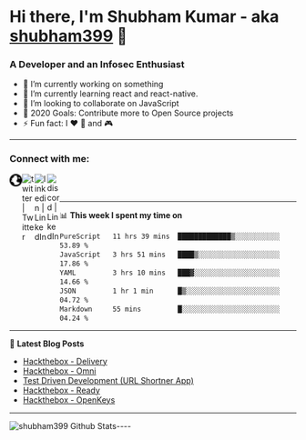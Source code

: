 # Hi there, I'm Shubham Kumar - aka [shubham399][website] 👋

### A Developer and an Infosec Enthusiast

- 🔭 I’m currently working on something
- 🌱 I’m currently learning react and react-native. 
- 👯 I’m looking to collaborate on JavaScript
- 🥅 2020 Goals: Contribute more to Open Source projects
- ⚡ Fun fact: I ❤️ 🐶 and 🎮


---
### Connect with me:

[<img align="left" alt="Website" width="22px" src="https://raw.githubusercontent.com/iconic/open-iconic/master/svg/globe.svg" />][website]
[<img align="left" alt="twitter | Twitter" width="22px" src="https://cdn.jsdelivr.net/npm/simple-icons@v3/icons/twitter.svg" />][twitter]
[<img align="left" alt="linkedin | LinkedIn" width="22px" src="https://cdn.jsdelivr.net/npm/simple-icons@v3/icons/linkedin.svg" />][linkedin]
[<img align="left" alt="discord | LinkedIn" width="22px" src="https://cdn.jsdelivr.net/npm/simple-icons@v3/icons/discord.svg" />][discord]


<br />
<br />

---
📊 **This week I spent my time on**
<!--START_SECTION:waka-->
```text
PureScript   11 hrs 39 mins  █████████████▒░░░░░░░░░░░   53.89 % 
JavaScript   3 hrs 51 mins   ████▒░░░░░░░░░░░░░░░░░░░░   17.86 % 
YAML         3 hrs 10 mins   ███▓░░░░░░░░░░░░░░░░░░░░░   14.66 % 
JSON         1 hr 1 min      █▒░░░░░░░░░░░░░░░░░░░░░░░   04.72 % 
Markdown     55 mins         █░░░░░░░░░░░░░░░░░░░░░░░░   04.24 % 
```
<!--END_SECTION:waka-->

---
📕 **Latest Blog Posts**
<!-- BLOG-POST-LIST:START -->
- [Hackthebox - Delivery](https://www.shubhkumar.in/htb/delivery/)
- [Hackthebox - Omni](https://www.shubhkumar.in/htb/omni/)
- [Test Driven Development (URL Shortner App)](https://www.shubhkumar.in/node/tdd/)
- [Hackthebox - Ready](https://www.shubhkumar.in/htb/ready/)
- [Hackthebox - OpenKeys](https://www.shubhkumar.in/htb/openkeys/)
<!-- BLOG-POST-LIST:END -->
---

<img align="left" alt="shubham399 Github Stats" src="https://github-readme-stats.vercel.app/api?username=shubham399&show_icons=true&hide_border=true&count_private=true" />
----

[website]:  https://shubhkumar.in/about/
[twitter]:  https://twitter.com/shubhkumar01/
[linkedin]: https://www.linkedin.com/in/shubham399/
[discord]:  https://discordapp.com/users/397613413301354497

